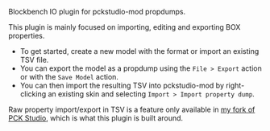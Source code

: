 Blockbench IO plugin for pckstudio-mod propdumps.

This plugin is mainly focused on importing, editing and exporting BOX
properties.

- To get started, create a new model with the format or import an existing TSV
  file.
- You can export the model as a propdump using the `File > Export` action or
  with the `Save Model` action.
- You can then import the resulting TSV into pckstudio-mod by right-clicking
  an existing skin and selecting `Import > Import property dump`.

Raw property import/export in TSV is a feature only available in [my fork of
PCK Studio](https://github.com/wily-coyote/PCK-Studio), which is what this
plugin is built around.

